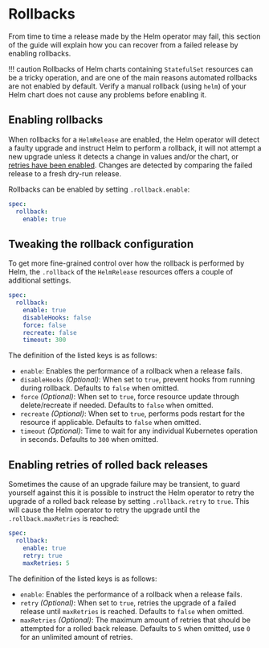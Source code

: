 # Rollbacks

From time to time a release made by the Helm operator may fail, this section
of the guide will explain how you can recover from a failed release by enabling
rollbacks.

!!! caution
    Rollbacks of Helm charts containing ``StatefulSet`` resources can be a
    tricky operation, and are one of the main reasons automated rollbacks are not
    enabled by default. Verify a manual rollback (using ``helm``) of your Helm
    chart does not cause any problems before enabling it.

## Enabling rollbacks

When rollbacks for a `HelmRelease` are enabled, the Helm operator will detect
a faulty upgrade and instruct Helm to perform a rollback, it will not attempt
a new upgrade unless it detects a change in values and/or the chart, or [retries
have been enabled](#enabling-retries-of-rolled-back-releases). Changes are
detected by comparing the failed release to a fresh dry-run release.

Rollbacks can be enabled by setting `.rollback.enable`:

```yaml
spec:
  rollback:
    enable: true
```

## Tweaking the rollback configuration

To get more fine-grained control over how the rollback is performed by Helm,
the `.rollback` of the `HelmRelease` resources offers a couple of additional
settings.

```yaml
spec:
  rollback:
    enable: true
    disableHooks: false
    force: false
    recreate: false
    timeout: 300
```

The definition of the listed keys is as follows:

* `enable`: Enables the performance of a rollback when a release fails.
* `disableHooks` _(Optional)_: When set to `true`, prevent hooks from running
  during rollback. Defaults to `false` when omitted.
* `force` _(Optional)_: When set to `true`, force resource update through
  delete/recreate if needed. Defaults to `false` when omitted.
* `recreate` _(Optional)_: When set to `true`, performs pods restart for the
  resource if applicable. Defaults to `false` when omitted.
* `timeout` _(Optional)_: Time to wait for any individual Kubernetes operation
  in seconds. Defaults to `300` when omitted.

## Enabling retries of rolled back releases

Sometimes the cause of an upgrade failure may be transient, to guard yourself
against this it is possible to instruct the Helm operator to retry the upgrade
of a rolled back release by setting `.rollback.retry` to `true`. This will
cause the Helm operator to retry the upgrade until the `.rollback.maxRetries`
is reached:

```yaml
spec:
  rollback:
    enable: true
    retry: true
    maxRetries: 5
```

The definition of the listed keys is as follows:

* `enable`: Enables the performance of a rollback when a release fails.
* `retry` _(Optional)_: When set to `true`, retries the upgrade of a failed
  release until `maxRetries` is reached. Defaults to `false` when omitted.
* `maxRetries` _(Optional)_: The maximum amount of retries that should be
  attempted for a rolled back release. Defaults to `5` when omitted, use `0`
  for an unlimited amount of retries.
